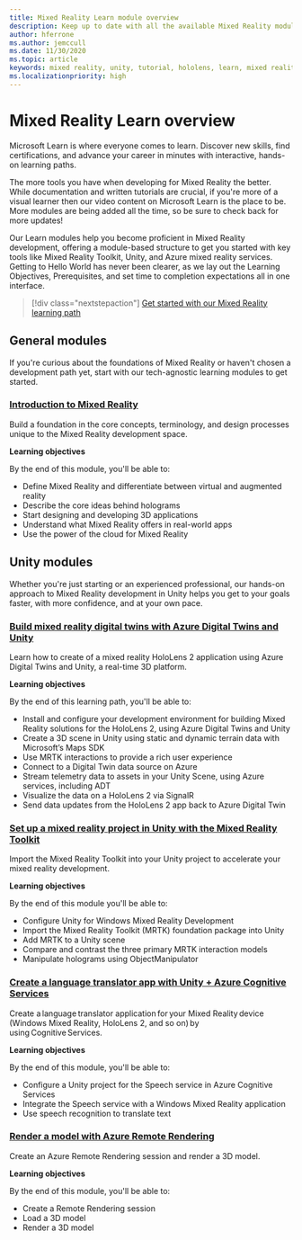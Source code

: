 ```yaml
---
title: Mixed Reality Learn module overview
description: Keep up to date with all the available Mixed Reality modules hosted on the Microsoft Learn platform.
author: hferrone
ms.author: jemccull
ms.date: 11/30/2020
ms.topic: article
keywords: mixed reality, unity, tutorial, hololens, learn, mixed reality headset, windows mixed reality headset, virtual reality headset, what is virtual reality, what is augmented reality, MRTK, mixed reality toolkit, language translation, Azure, Azure cognitive services, Microsoft Learn
ms.localizationpriority: high
---
```


# Mixed Reality Learn overview

Microsoft Learn is where everyone comes to learn. Discover new skills, find certifications, and advance your career in minutes with interactive, hands-on learning paths. 

The more tools you have when developing for Mixed Reality the better. While documentation and written tutorials are crucial, if you're more of a visual learner then our video content on Microsoft Learn is the place to be. More modules are being added all the time, so be sure to check back for more updates!

Our Learn modules help you become proficient in Mixed Reality development, offering a module-based structure to get you started with key tools like Mixed Reality Toolkit, Unity, and Azure mixed reality services. Getting to Hello World has never been clearer, as we lay out the Learning Objectives, Prerequisites, and set time to completion expectations all in one interface. 

> [!div class="nextstepaction"]
> [Get started with our Mixed Reality learning path](/learn/browse/?terms=mixed+reality)

## General modules

If you're curious about the foundations of Mixed Reality or haven't chosen a development path yet, start with our tech-agnostic learning modules to get started.

### [Introduction to Mixed Reality](/learn/modules/intro-to-mixed-reality/)

Build a foundation in the core concepts, terminology, and design processes unique to the Mixed Reality development space.

**Learning objectives**

By the end of this module, you'll be able to:

* Define Mixed Reality and differentiate between virtual and augmented reality
* Describe the core ideas behind holograms
* Start designing and developing 3D applications
* Understand what Mixed Reality offers in real-world apps
* Use the power of the cloud for Mixed Reality

## Unity modules

Whether you're just starting or an experienced professional, our hands-on approach to Mixed Reality development in Unity helps you get to your goals faster, with more confidence, and at your own pace.

### [Build mixed reality digital twins with Azure Digital Twins and Unity](https://docs.microsoft.com/learn/paths/build-mixed-reality-azure-digital-twins-unity/)

Learn how to create of a mixed reality HoloLens 2 application using Azure Digital Twins and Unity, a real-time 3D platform.

**Learning objectives**

By the end of this learning path, you'll be able to:

* Install and configure your development environment for building Mixed Reality solutions for the HoloLens 2, using Azure Digital Twins and Unity
* Create a 3D scene in Unity using static and dynamic terrain data with Microsoft’s Maps SDK
* Use MRTK interactions to provide a rich user experience
* Connect to a Digital Twin data source on Azure
* Stream telemetry data to assets in your Unity Scene, using Azure services, including ADT
* Visualize the data on a HoloLens 2 via SignalR
* Send data updates from the HoloLens 2 app back to Azure Digital Twin

### [Set up a mixed reality project in Unity with the Mixed Reality Toolkit](/learn/modules/mixed-reality-toolkit-project-unity/)

Import the Mixed Reality Toolkit into your Unity project to accelerate your mixed reality development.

**Learning objectives**

By the end of this module you'll be able to:

* Configure Unity for Windows Mixed Reality Development
* Import the Mixed Reality Toolkit (MRTK) foundation package into Unity
* Add MRTK to a Unity scene
* Compare and contrast the three primary MRTK interaction models
* Manipulate holograms using ObjectManipulator

### [Create a language translator app with Unity + Azure Cognitive Services](/learn/modules/create-language-translator-mixed-reality-application-unity-azure-cognitive-services/)

Create a language translator application for your Mixed Reality device (Windows Mixed Reality, HoloLens 2, and so on) by using Cognitive Services.

**Learning objectives**

By the end of this module, you'll be able to:

* Configure a Unity project for the Speech service in Azure Cognitive Services
* Integrate the Speech service with a Windows Mixed Reality application
* Use speech recognition to translate text

### [Render a model with Azure Remote Rendering](/learn/modules/render-model-azure-remote-rendering-unity/)

Create an Azure Remote Rendering session and render a 3D model.

**Learning objectives**

By the end of this module, you'll be able to:

* Create a Remote Rendering session
* Load a 3D model
* Render a 3D model